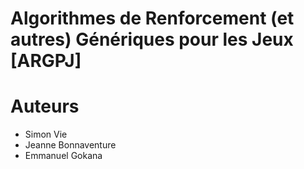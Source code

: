# Algorithmes de Renforcement (et autres) Génériques pour les Jeux [ARGPJ]

# Auteurs

- Simon Vie
- Jeanne Bonnaventure
- Emmanuel Gokana

